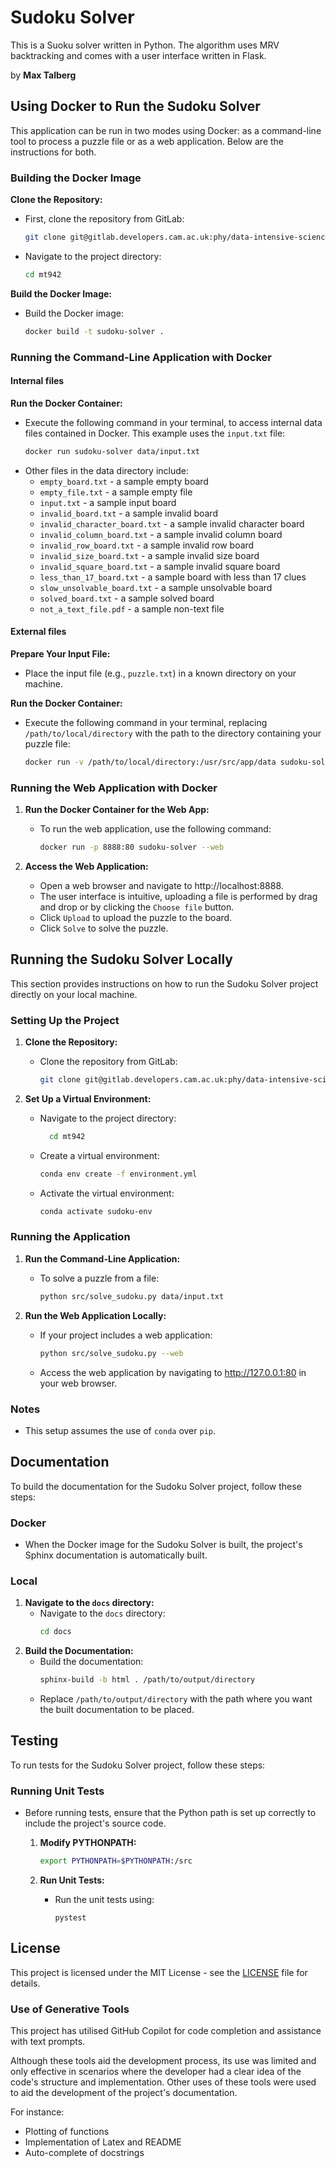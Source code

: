 # Sudoku Solver

This is a Suoku solver written in Python. The algorithm uses MRV backtracking and comes with a user interface written in Flask.

by **Max Talberg**

## Using Docker to Run the Sudoku Solver

This application can be run in two modes using Docker: as a command-line tool to process a puzzle file or as a web application. Below are the instructions for both.

### Building the Docker Image

**Clone the Repository:**
   - First, clone the repository from GitLab:
     ```bash
     git clone git@gitlab.developers.cam.ac.uk:phy/data-intensive-science-mphil/c1_assessment/mt942.git
     ```
   - Navigate to the project directory:
     ```bash
     cd mt942
     ```

**Build the Docker Image:**
   - Build the Docker image:
     ```bash
     docker build -t sudoku-solver .
     ```
### Running the Command-Line Application with Docker

#### Internal files
**Run the Docker Container:**
   - Execute the following command in your terminal, to access internal data files contained in Docker. This example uses the `input.txt` file:
     ```bash
     docker run sudoku-solver data/input.txt
     ```
   - Other files in the data directory include:
        - `empty_board.txt` - a sample empty board
        - `empty_file.txt` - a sample empty file
        - `input.txt` - a sample input board
        - `invalid_board.txt` - a sample invalid board
        - `invalid_character_board.txt` - a sample invalid character board
        - `invalid_column_board.txt` - a sample invalid column board
        - `invalid_row_board.txt` - a sample invalid row board
        - `invalid_size_board.txt` - a sample invalid size board
        - `invalid_square_board.txt` - a sample invalid square board
        - `less_than_17_board.txt` - a sample board with less than 17 clues
        - `slow_unsolvable_board.txt` - a sample unsolvable board
        - `solved_board.txt` - a sample solved board
        - `not_a_text_file.pdf` - a sample non-text file

#### External files
**Prepare Your Input File:**
   - Place the input file (e.g., `puzzle.txt`) in a known directory on your machine.

**Run the Docker Container:**
   - Execute the following command in your terminal, replacing `/path/to/local/directory` with the path to the directory containing your puzzle file:
     ```bash
     docker run -v /path/to/local/directory:/usr/src/app/data sudoku-solver data/puzzle.txt
     ```

### Running the Web Application with Docker

1. **Run the Docker Container for the Web App:**
   - To run the web application, use the following command:
     ```bash
     docker run -p 8888:80 sudoku-solver --web
     ```

2. **Access the Web Application:**
   - Open a web browser and navigate to http://localhost:8888.
   - The user interface is intuitive, uploading a file is performed by drag and drop or by clicking the `Choose file` button.
   - Click `Upload` to upload the puzzle to the board.
   - Click `Solve` to solve the puzzle.
## Running the Sudoku Solver Locally

This section provides instructions on how to run the Sudoku Solver project directly on your local machine.

### Setting Up the Project

1. **Clone the Repository:**
   - Clone the repository from GitLab:
     ```bash
     git clone git@gitlab.developers.cam.ac.uk:phy/data-intensive-science-mphil/c1_assessment/mt942.git
     ```

2. **Set Up a Virtual Environment:**
   - Navigate to the project directory:
     ```bash
       cd mt942
       ```
   - Create a virtual environment:
     ```bash
     conda env create -f environment.yml
     ```
    - Activate the virtual environment:
      ```bash
      conda activate sudoku-env
      ```

### Running the Application

1. **Run the Command-Line Application:**
   - To solve a puzzle from a file:
     ```bash
     python src/solve_sudoku.py data/input.txt
     ```

2. **Run the Web Application Locally:**
   - If your project includes a web application:
     ```bash
     python src/solve_sudoku.py --web
     ```
   - Access the web application by navigating to http://127.0.0.1:80 in your web browser.
### Notes

- This setup assumes the use of `conda` over `pip`.

## Documentation

To build the documentation for the Sudoku Solver project, follow these steps:

### Docker
- When the Docker image for the Sudoku Solver is built, the project's Sphinx documentation is automatically built.

### Local
1. **Navigate to the `docs` directory:**
   - Navigate to the `docs` directory:
     ```bash
     cd docs
     ```
2. **Build the Documentation:**
    - Build the documentation:
      ```bash
      sphinx-build -b html . /path/to/output/directory
      ```
    - Replace `/path/to/output/directory` with the path where you want the built documentation to be placed.

## Testing

To run tests for the Sudoku Solver project, follow these steps:

### Running Unit Tests

- Before running tests, ensure that the Python path is set up correctly to include the project's source code.

  1. **Modify PYTHONPATH:**
     ```bash
     export PYTHONPATH=$PYTHONPATH:/src
     ```

  2. **Run Unit Tests:**
     - Run the unit tests using:
       ```
       pystest
       ```


## License

This project is licensed under the MIT License - see the [LICENSE](LICENSE) file for details.

### Use of Generative Tools

This project has utilised GitHub Copilot for code completion and assistance with text prompts.

Although these tools aid the development process, its use was limited and only effective in scenarios where the developer had a clear idea of the code's structure and implementation. Other uses of these tools were used to aid the development of the project's documentation.

For instance:
- Plotting of functions
- Implementation of Latex and README
- Auto-complete of docstrings
